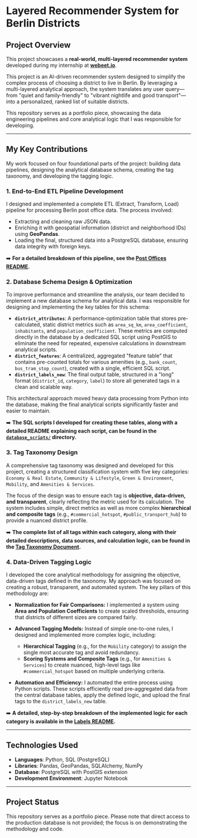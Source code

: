 # Layered Recommender System for Berlin Districts

## Project Overview

This project showcases a **real-world, multi-layered recommender system** developed during my internship at **[webeet.io](https://www.webeet.io/)**.

This project is an AI-driven recommender system designed to simplify the complex process of choosing a district to live in Berlin. By leveraging a multi-layered analytical approach, the system translates any user query—from "quiet and family-friendly" to "vibrant nightlife and good transport"—into a personalized, ranked list of suitable districts.

This repository serves as a portfolio piece, showcasing the data engineering pipelines and core analytical logic that I was responsible for developing.

---
## My Key Contributions

My work focused on four foundational parts of the project: building data pipelines, designing the analytical database schema, creating the tag taxonomy, and developing the tagging logic.

### 1. End-to-End ETL Pipeline Development

I designed and implemented a complete ETL (Extract, Transform, Load) pipeline for processing Berlin post office data. The process involved:
* Extracting and cleaning raw JSON data.
* Enriching it with geospatial information (district and neighborhood IDs) using **GeoPandas**.
* Loading the final, structured data into a PostgreSQL database, ensuring data integrity with foreign keys.

➡️ **For a detailed breakdown of this pipeline, see the [Post Offices README](post_offices/README.md).**

### 2. Database Schema Design & Optimization

To improve performance and streamline the analysis, our team decided to implement a new database schema for analytical data. I was responsible for designing and implementing the key tables for this schema:
* **`district_attributes`**: A performance-optimization table that stores pre-calculated, static district metrics such as `area_sq_km`, `area_coefficient`, `inhabitants`, and `population_coefficient`. These metrics are computed directly in the database by a dedicated SQL script using PostGIS to eliminate the need for repeated, expensive calculations in downstream analytical scripts.
* **`district_features`**: A centralized, aggregated "feature table" that contains pre-counted totals for various amenities (e.g., `bank_count`, `bus_tram_stop_count`), created with a single, efficient SQL script.
* **`district_labels_new`**: The final output table, structured in a "long" format (`district_id`, `category`, `label`) to store all generated tags in a clean and scalable way.

This architectural approach moved heavy data processing from Python into the database, making the final analytical scripts significantly faster and easier to maintain.

➡️ **The SQL scripts I developed for creating these tables, along with a detailed README explaining each script, can be found in the [`database_scripts/`](database_scripts/) directory.**

### 3. Tag Taxonomy Design

A comprehensive tag taxonomy was designed and developed for this project, creating a structured classification system with five key categories: `Economy & Real Estate`, `Community & Lifestyle`, `Green & Environment`, `Mobility`, and `Amenities & Services`.

The focus of the design was to ensure each tag is **objective, data-driven, and transparent**, clearly reflecting the metric used for its calculation. The system includes simple, direct metrics as well as more complex **hierarchical and composite tags** (e.g., `#commercial_hotspot`, `#public_transport_hub`) to provide a nuanced district profile.

➡️ **The complete list of all tags within each category, along with their detailed descriptions, data sources, and calculation logic, can be found in the [Tag Taxonomy Document](common_labels/README.md).**


### 4. Data-Driven Tagging Logic

I developed the core analytical methodology for assigning the objective, data-driven tags defined in the taxonomy. My approach was focused on creating a robust, transparent, and automated system. The key pillars of this methodology are:

* **Normalization for Fair Comparisons:** I implemented a system using **Area and Population Coefficients** to create scaled thresholds, ensuring that districts of different sizes are compared fairly.

* **Advanced Tagging Models:** Instead of simple one-to-one rules, I designed and implemented more complex logic, including:
    * **Hierarchical Tagging** (e.g., for the `Mobility` category) to assign the single most accurate tag and avoid redundancy.
    * **Scoring Systems and Composite Tags** (e.g., for `Amenities & Services`) to create nuanced, high-level tags like `#commercial_hotspot` based on multiple underlying criteria.

* **Automation and Efficiency:** I automated the entire process using Python scripts. These scripts efficiently read pre-aggregated data from the central database tables, apply the defined logic, and upload the final tags to the `district_labels_new` table.

➡️ **A detailed, step-by-step breakdown of the implemented logic for each category is available in the [Labels README](labels/README.md).**

---
## Technologies Used

* **Languages**: Python, SQL (PostgreSQL)
* **Libraries**: Pandas, GeoPandas, SQLAlchemy, NumPy
* **Database**: PostgreSQL with PostGIS extension
* **Development Environment**: Jupyter Notebook

---
## Project Status

This repository serves as a portfolio piece. Please note that direct access to the production database is not provided; the focus is on demonstrating the methodology and code.
